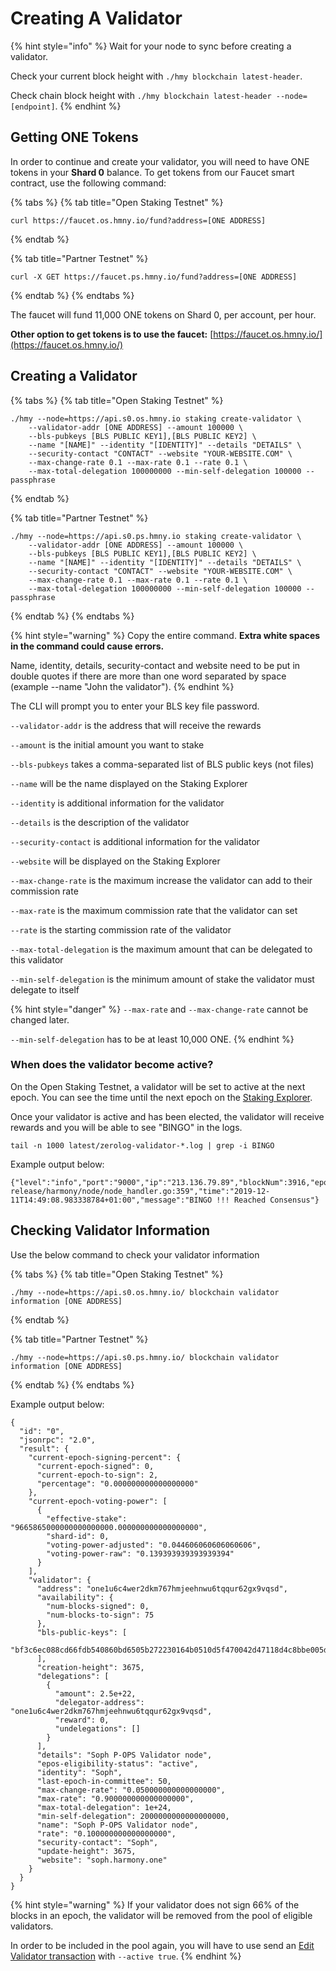 # Creating A Validator

{% hint style="info" %}
Wait for your node to sync before creating a validator.

Check your current block height with `./hmy blockchain latest-header`.

Check chain block height with `./hmy blockchain latest-header --node=[endpoint]`.
{% endhint %}

## Getting ONE Tokens <a id="getting-one-tokens"></a>

In order to continue and create your validator, you will need to have ONE tokens in your **Shard 0** balance. To get tokens from our Faucet smart contract, use the following command:

{% tabs %}
{% tab title="Open Staking Testnet" %}
```text
curl https://faucet.os.hmny.io/fund?address=[ONE ADDRESS]
```
{% endtab %}

{% tab title="Partner Testnet" %}
```
curl -X GET https://faucet.ps.hmny.io/fund?address=[ONE ADDRESS]
```
{% endtab %}
{% endtabs %}

The faucet will fund 11,000 ONE tokens on Shard 0, per account, per hour.

**Other option to get tokens is to use the faucet:** [https://faucet.os.hmny.io/](https://faucet.os.hmny.io/)

## Creating a Validator <a id="creating-a-validator"></a>

{% tabs %}
{% tab title="Open Staking Testnet" %}
```text
./hmy --node=https://api.s0.os.hmny.io staking create-validator \
    --validator-addr [ONE ADDRESS] --amount 100000 \
    --bls-pubkeys [BLS PUBLIC KEY1],[BLS PUBLIC KEY2] \
    --name "[NAME]" --identity "[IDENTITY]" --details "DETAILS" \
    --security-contact "CONTACT" --website "YOUR-WEBSITE.COM" \
    --max-change-rate 0.1 --max-rate 0.1 --rate 0.1 \
    --max-total-delegation 100000000 --min-self-delegation 100000 --passphrase
```
{% endtab %}

{% tab title="Partner Testnet" %}
```
./hmy --node=https://api.s0.ps.hmny.io staking create-validator \
    --validator-addr [ONE ADDRESS] --amount 100000 \
    --bls-pubkeys [BLS PUBLIC KEY1],[BLS PUBLIC KEY2] \
    --name "[NAME]" --identity "[IDENTITY]" --details "DETAILS" \
    --security-contact "CONTACT" --website "YOUR-WEBSITE.COM" \
    --max-change-rate 0.1 --max-rate 0.1 --rate 0.1 \
    --max-total-delegation 100000000 --min-self-delegation 100000 --passphrase
```
{% endtab %}
{% endtabs %}

{% hint style="warning" %}
Copy the entire command. **Extra white spaces in the command could cause errors.**

Name, identity, details, security-contact and website need to be put in double quotes if there are more than one word separated by space \(example --name "John the validator"\).
{% endhint %}

The CLI will prompt you to enter your BLS key file password.

`--validator-addr` is the address that will receive the rewards

`--amount` is the initial amount you want to stake

`--bls-pubkeys` takes a comma-separated list of BLS public keys \(not files\)

`--name` will be the name displayed on the Staking Explorer

`--identity` is additional information for the validator

`--details` is the description of the validator

`--security-contact` is additional information for the validator

`--website` will be displayed on the Staking Explorer

`--max-change-rate` is the maximum increase the validator can add to their commission rate

`--max-rate` is the maximum commission rate that the validator can set

`--rate` is the starting commission rate of the validator

`--max-total-delegation` is the maximum amount that can be delegated to this validator

`--min-self-delegation` is the minimum amount of stake the validator must delegate to itself

{% hint style="danger" %}
`--max-rate` and `--max-change-rate` cannot be changed later.

`--min-self-delegation` has to be at least 10,000 ONE.
{% endhint %}

### When does the validator become active? <a id="when-does-the-validator-become-active"></a>

On the Open Staking Testnet, a validator will be set to active at the next epoch. You can see the time until the next epoch on the [Staking Explorer](https://staking.harmony.one/portfolio).

Once your validator is active and has been elected, the validator will receive rewards and you will be able to see "BINGO" in the logs.

```text
tail -n 1000 latest/zerolog-validator-*.log | grep -i BINGO
```

Example output below:

```text
{"level":"info","port":"9000","ip":"213.136.79.89","blockNum":3916,"epochNum":26,"ViewId":3916,"blockHash":"0xca71fc9aa92f694f664aa34d7e3e82cf9b678e3a062d3bbbabebfbc5f0598d84","numTxns":0,"numStakingTxns":0,"caller":"/mnt/jenkins/workspace/harmony-release/harmony/node/node_handler.go:359","time":"2019-12-11T14:49:08.983338784+01:00","message":"BINGO !!! Reached Consensus"}
```

## Checking Validator Information <a id="checking-validator-information"></a>

Use the below command to check your validator information

{% tabs %}
{% tab title="Open Staking Testnet" %}
```text
./hmy --node=https://api.s0.os.hmny.io/ blockchain validator information [ONE ADDRESS]
```
{% endtab %}

{% tab title="Partner Testnet" %}
```
./hmy --node=https://api.s0.ps.hmny.io/ blockchain validator information [ONE ADDRESS]
```
{% endtab %}
{% endtabs %}

Example output below:

```text
{
  "id": "0",
  "jsonrpc": "2.0",
  "result": {
    "current-epoch-signing-percent": {
      "current-epoch-signed": 0,
      "current-epoch-to-sign": 2,
      "percentage": "0.000000000000000000"
    },
    "current-epoch-voting-power": [
      {
        "effective-stake": "9665865000000000000000.000000000000000000",
        "shard-id": 0,
        "voting-power-adjusted": "0.044606060606060606",
        "voting-power-raw": "0.139393939393939394"
      }
    ],
    "validator": {
      "address": "one1u6c4wer2dkm767hmjeehnwu6tqqur62gx9vqsd",
      "availability": {
        "num-blocks-signed": 0,
        "num-blocks-to-sign": 75
      },
      "bls-public-keys": [
        "bf3c6ec088cd66fdb540860bd6505b272230164b0510d5f470042d47118d4c8bbe005d28e5de5e489fa22e4ca450c080"
      ],
      "creation-height": 3675,
      "delegations": [
        {
          "amount": 2.5e+22,
          "delegator-address": "one1u6c4wer2dkm767hmjeehnwu6tqqur62gx9vqsd",
          "reward": 0,
          "undelegations": []
        }
      ],
      "details": "Soph P-OPS Validator node",
      "epos-eligibility-status": "active",
      "identity": "Soph",
      "last-epoch-in-committee": 50,
      "max-change-rate": "0.050000000000000000",
      "max-rate": "0.900000000000000000",
      "max-total-delegation": 1e+24,
      "min-self-delegation": 2000000000000000000,
      "name": "Soph P-OPS Validator node",
      "rate": "0.100000000000000000",
      "security-contact": "Soph",
      "update-height": 3675,
      "website": "soph.harmony.one"
    }
  }
}
```

{% hint style="warning" %}
If your validator does not sign 66% of the blocks in an epoch, the validator will be removed from the pool of eligible validators.

In order to be included in the pool again, you will have to use send an [Edit Validator transaction](creating-a-validator.md) with `--active true`.
{% endhint %}

